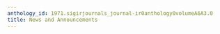 ```yaml
---
anthology_id: 1971.sigirjournals_journal-ir0anthology0volumeA6A3.0
title: News and Announcements
---
```

